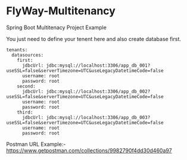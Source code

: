 # FlyWay-Multitenancy
Spring Boot Multitenacy Project Example


You just need to define your tenent here and also create database first. 
```
tenants:
  datasources:
    first:
      jdbcUrl: jdbc:mysql://localhost:3306/app_db_001?useSSL=false&serverTimezone=UTC&useLegacyDatetimeCode=false
      username: root
      password: root
    second:
      jdbcUrl: jdbc:mysql://localhost:3306/app_db_002?useSSL=false&serverTimezone=UTC&useLegacyDatetimeCode=false
      username: root
      password: root
    third:
      jdbcUrl: jdbc:mysql://localhost:3306/app_db_003?useSSL=false&serverTimezone=UTC&useLegacyDatetimeCode=false
      username: root
      password: root
```

Postman URL Example:- https://www.getpostman.com/collections/9982790f4dd30d460a97
